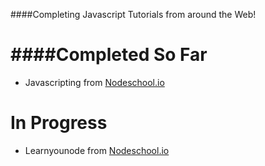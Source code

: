 ####Completing Javascript Tutorials from around the Web!

####Completed So Far
================
+ Javascripting from [Nodeschool.io](https://www.nodeschool.io)

In Progress
===========
+ Learnyounode from [Nodeschool.io](https://www.nodeschool.io)
